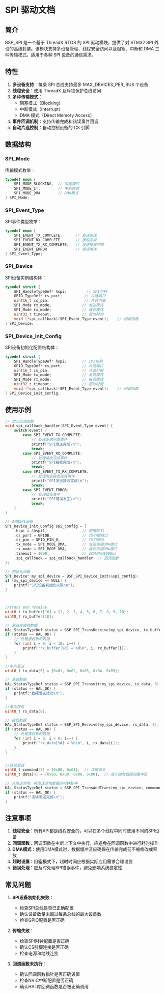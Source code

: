 <!--
 * @Author: laladuduqq 2807523947@qq.com
 * @Date: 2025-08-05 08:57:51
 * @LastEditors: laladuduqq 2807523947@qq.com
 * @LastEditTime: 2025-08-05 09:34:59
 * @FilePath: /threadx_learn/BSP/SPI/spi.md
 * @Description: 
-->

<!--
 * @Author: laladuduqq 2807523947@qq.com
 * @Date: 2025-08-05 08:57:51
 * @LastEditors: laladuduqq 2807523947@qq.com
 * @LastEditTime: 2025-08-05 09:32:11
 * @FilePath: /threadx_learn/BSP/SPI/spi.md
 * @Description: 
-->

# SPI 驱动文档

## 简介

BSP_SPI 是一个基于 ThreadX RTOS 的 SPI 驱动模块，提供了对 STM32 SPI 外设的高级封装。该模块支持多设备管理、线程安全访问以及阻塞、中断和 DMA 三种传输模式，适用于各种 SPI 设备的通信需求。

## 特性

1. **多设备支持**：每条 SPI 总线支持最多 MAX_DEVICES_PER_BUS 个设备
2. **线程安全**：使用 ThreadX 互斥锁保护总线访问
3. **多种传输模式**：
   - 阻塞模式（Blocking）
   - 中断模式（Interrupt）
   - DMA 模式（Direct Memory Access）
4. **事件回调机制**：支持传输完成和错误事件回调
5. **自动片选控制**：自动控制设备的 CS 引脚

## 数据结构

### SPI_Mode

传输模式枚举：

```c
typedef enum {
    SPI_MODE_BLOCKING,  // 阻塞模式
    SPI_MODE_IT,        // 中断模式
    SPI_MODE_DMA        // DMA模式
} SPI_Mode;
```

### SPI_Event_Type

SPI事件类型枚举：

```c
typedef enum {
    SPI_EVENT_TX_COMPLETE,      // 发送完成
    SPI_EVENT_RX_COMPLETE,      // 接收完成
    SPI_EVENT_TX_RX_COMPLETE,   // 发送接收完成
    SPI_EVENT_ERROR             // 错误事件
} SPI_Event_Type;
```

### SPI_Device

SPI设备实例结构体：

```c
typedef struct {
    SPI_HandleTypeDef* hspi;         // SPI句柄
    GPIO_TypeDef* cs_port;          // 片选端口
    uint16_t cs_pin;                // 片选引脚
    SPI_Mode tx_mode;              // 发送模式
    SPI_Mode rx_mode;              // 接收模式
    uint32_t timeout;              // 超时时间
    void (*spi_callback)(SPI_Event_Type event);    // 回调函数
} SPI_Device;
```

### SPI_Device_Init_Config

SPI设备初始化配置结构体：

```c
typedef struct {
    SPI_HandleTypeDef* hspi;       // SPI句柄
    GPIO_TypeDef* cs_port;         // 片选端口
    uint16_t cs_pin;               // 片选引脚
    SPI_Mode tx_mode;              // 发送模式
    SPI_Mode rx_mode;              // 接收模式
    uint32_t timeout;              // 超时时间
    void (*spi_callback)(SPI_Event_Type event);    // 回调函数
} SPI_Device_Init_Config;
```

## 使用示例

```c
// 定义回调函数
void spi_callback_handler(SPI_Event_Type event) {
    switch(event) {
        case SPI_EVENT_TX_COMPLETE:
            // 处理发送完成事件
            printf("SPI发送完成\n");
            break;
        case SPI_EVENT_RX_COMPLETE:
            // 处理接收完成事件
            printf("SPI接收完成\n");
            break;
        case SPI_EVENT_TX_RX_COMPLETE:
            // 处理发送接收完成事件
            printf("SPI发送接收完成\n");
            break;
        case SPI_EVENT_ERROR:
            // 处理错误事件
            printf("SPI错误发生\n");
            break;
    }
}

// 配置SPI设备
SPI_Device_Init_Config spi_config = {
    .hspi = &hspi1,                // 使用SPI1
    .cs_port = GPIOB,              // CS引脚端口
    .cs_pin = GPIO_PIN_0,          // CS引脚号
    .tx_mode = SPI_MODE_DMA,       // 发送使用DMA模式
    .rx_mode = SPI_MODE_DMA,       // 接收使用DMA模式
    .timeout = 1000,               // 超时时间1000ms
    .spi_callback = spi_callback_handler  // 回调函数
};

// 初始化设备
SPI_Device* my_spi_device = BSP_SPI_Device_Init(&spi_config);
if (my_spi_device == NULL) {
    printf("SPI设备初始化失败\n");
}



//trans and receive
uint8_t tx_buffer[10] = {1, 2, 3, 4, 5, 6, 7, 8, 9, 10};
uint8_t rx_buffer[10];

// 发送并接收数据
HAL_StatusTypeDef status = BSP_SPI_TransReceive(my_spi_device, tx_buffer, rx_buffer, 10);
if (status == HAL_OK) {
    // 处理接收到的数据
    for (int i = 0; i < 10; i++) {
        printf("rx_buffer[%d] = %d\n", i, rx_buffer[i]);
    }
}

//单向发送
uint8_t tx_data[5] = {0x01, 0x02, 0x03, 0x04, 0x05};

// 发送数据
HAL_StatusTypeDef status = BSP_SPI_Transmit(my_spi_device, tx_data, 5);
if (status == HAL_OK) {
    printf("数据发送成功\n");
}

//单向接收
uint8_t rx_data[8];

// 接收数据
HAL_StatusTypeDef status = BSP_SPI_Receive(my_spi_device, rx_data, 8);
if (status == HAL_OK) {
    // 处理接收到的数据
    for (int i = 0; i < 8; i++) {
        printf("rx_data[%d] = %d\n", i, rx_data[i]);
    }
}


//连续发送
uint8_t command[2] = {0x80, 0x01};  // 读取命令
uint8_t data[4] = {0x00, 0x00, 0x00, 0x00};  // 用于接收数据的缓冲区

// 先发送命令，再发送读取数据的时钟脉冲
HAL_StatusTypeDef status = BSP_SPI_TransAndTrans(my_spi_device, command, 2, data, 4);
if (status == HAL_OK) {
    printf("连续发送完成\n");
}
```

## 注意事项

1. **线程安全**：所有API都是线程安全的，可以在多个线程中同时使用不同的SPI设备
2. **回调函数**：回调函数在中断上下文中执行，应避免在回调函数中进行耗时操作
3. **DMA模式**：使用DMA模式时，数据缓冲区应确保在传输完成前不被修改或释放
4. **超时设置**：阻塞模式下，超时时间应根据实际应用需求合理设置
5. **错误处理**：应及时处理SPI错误事件，避免影响系统稳定性

## 常见问题

1. **SPI设备初始化失败**：
   
   - 检查SPI总线是否已正确配置
   - 确认设备数量未超过每条总线的最大设备数
   - 检查GPIO配置是否正确

2. **传输失败**：
   
   - 检查SPI时钟配置是否正确
   - 确认CS引脚连接是否正确
   - 检查电源和地线连接

3. **回调函数未执行**：
   
   - 确认回调函数指针是否正确设置
   - 检查NVIC中断配置是否正确
   - 确认HAL库回调函数是否被正确调用
